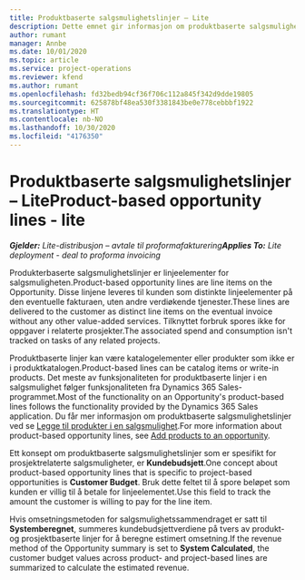 ```yaml
---
title: Produktbaserte salgsmulighetslinjer – Lite
description: Dette emnet gir informasjon om produktbaserte salgsmulighetslinjeelementer i Project Operations.
author: rumant
manager: Annbe
ms.date: 10/01/2020
ms.topic: article
ms.service: project-operations
ms.reviewer: kfend
ms.author: rumant
ms.openlocfilehash: fd32bedb94cf36f706c112a845f342d9dde19805
ms.sourcegitcommit: 625878bf48ea530f3381843be0e778cebbbf1922
ms.translationtype: HT
ms.contentlocale: nb-NO
ms.lasthandoff: 10/30/2020
ms.locfileid: "4176350"
---
```

# <a name="product-based-opportunity-lines---lite"></a><span data-ttu-id="2de47-103">Produktbaserte salgsmulighetslinjer – Lite</span><span class="sxs-lookup"><span data-stu-id="2de47-103">Product-based opportunity lines - lite</span></span>

<span data-ttu-id="2de47-104">_**Gjelder:** Lite-distribusjon – avtale til proformafakturering_</span><span class="sxs-lookup"><span data-stu-id="2de47-104">_**Applies To:** Lite deployment - deal to proforma invoicing_</span></span>

<span data-ttu-id="2de47-105">Produkterbaserte salgsmulighetslinjer er linjeelementer for salgsmuligheten.</span><span class="sxs-lookup"><span data-stu-id="2de47-105">Product-based opportunity lines are line items on the Opportunity.</span></span> <span data-ttu-id="2de47-106">Disse linjene leveres til kunden som distinkte linjeelementer på den eventuelle fakturaen, uten andre verdiøkende tjenester.</span><span class="sxs-lookup"><span data-stu-id="2de47-106">These lines are delivered to the customer as distinct line items on the eventual invoice without any other value-added services.</span></span> <span data-ttu-id="2de47-107">Tilknyttet forbruk spores ikke for oppgaver i relaterte prosjekter.</span><span class="sxs-lookup"><span data-stu-id="2de47-107">The associated spend and consumption isn't tracked on tasks of any related projects.</span></span>

<span data-ttu-id="2de47-108">Produktbaserte linjer kan være katalogelementer eller produkter som ikke er i produktkatalogen.</span><span class="sxs-lookup"><span data-stu-id="2de47-108">Product-based lines can be catalog items or write-in products.</span></span> <span data-ttu-id="2de47-109">Det meste av funksjonaliteten for produktbaserte linjer i en salgsmulighet følger funksjonaliteten fra Dynamics 365 Sales-programmet.</span><span class="sxs-lookup"><span data-stu-id="2de47-109">Most of the functionality on an Opportunity's product-based lines follows the functionality provided by the Dynamics 365 Sales application.</span></span> <span data-ttu-id="2de47-110">Du får mer informasjon om produktbaserte salgsmulighetslinjer ved se [Legge til produkter i en salgsmulighet](https://docs.microsoft.com/dynamics365/sales-enterprise/add-products-opportunity).</span><span class="sxs-lookup"><span data-stu-id="2de47-110">For more information about product-based opportunity lines, see [Add products to an opportunity](https://docs.microsoft.com/dynamics365/sales-enterprise/add-products-opportunity).</span></span>

<span data-ttu-id="2de47-111">Ett konsept om produktbaserte salgsmulighetslinjer som er spesifikt for prosjektrelaterte salgsmuligheter, er **Kundebudsjett**.</span><span class="sxs-lookup"><span data-stu-id="2de47-111">One concept about product-based opportunity lines that is specific to project-based opportunities is **Customer Budget**.</span></span> <span data-ttu-id="2de47-112">Bruk dette feltet til å spore beløpet som kunden er villig til å betale for linjeelementet.</span><span class="sxs-lookup"><span data-stu-id="2de47-112">Use this field to track the amount the customer is willing to pay for the line item.</span></span>

<span data-ttu-id="2de47-113">Hvis omsetningsmetoden for salgsmulighetssammendraget er satt til **Systemberegnet**, summeres kundebudsjettverdiene på tvers av produkt- og prosjektbaserte linjer for å beregne estimert omsetning.</span><span class="sxs-lookup"><span data-stu-id="2de47-113">If the revenue method of the Opportunity summary is set to **System Calculated**, the customer budget values across product- and project-based lines are summarized to calculate the estimated revenue.</span></span>

